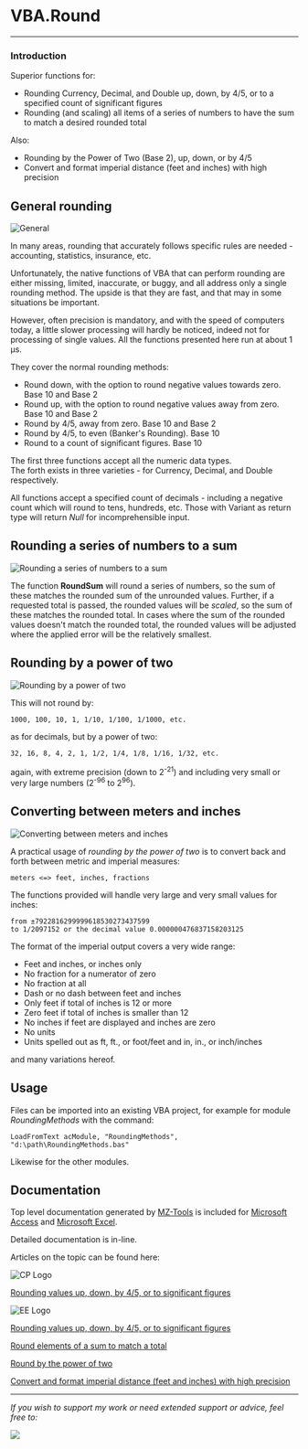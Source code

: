 # VBA.Round
---

### Introduction

Superior functions for:

* Rounding Currency, Decimal, and Double up, down, by 4/5, or to a specified count of significant figures
* Rounding \(and scaling\) all items of a series of numbers to have the sum to match a desired rounded total

Also:

* Rounding by the Power of Two (Base 2), up, down, or by 4/5
* Convert and format imperial distance (feet and inches) with high precision


## General rounding

![General](https://raw.githubusercontent.com/GustavBrock/VBA.Round/master/images/EE%20Round.png)

In many areas, rounding that accurately follows specific rules are needed - accounting, statistics, insurance, etc.

Unfortunately, the native functions of VBA that can perform rounding are either missing, limited, inaccurate, or buggy, and all address only a single rounding method. The upside is that they are fast, and that may in some situations be important.

However, often precision is mandatory, and with the speed of computers today, a little slower processing will hardly be noticed, indeed not for processing of single values. All the functions presented here run at about 1 µs.

They cover the normal rounding methods:

* Round down, with the option to round negative values towards zero. Base 10 and Base 2
* Round up, with the option to round negative values away from zero. Base 10 and Base 2
* Round by 4/5, away from zero. Base 10 and Base 2
* Round by 4/5, to even  \(Banker's Rounding\). Base 10
* Round to a count of significant figures. Base 10

The first three functions accept all the numeric data types.  
The forth exists in three varieties - for Currency, Decimal, and Double respectively.

All functions accept a specified count of decimals - including a negative count which will round to tens, hundreds, etc. Those with Variant as return type will return *Null* for incomprehensible input.

## Rounding a series of numbers to a sum

![Rounding a series of numbers to a sum](https://raw.githubusercontent.com/GustavBrock/VBA.Round/master/images/EE%20Slices.png)

The function **RoundSum** will round a series of numbers, so the sum of these matches the rounded sum of the unrounded values. Further, if a requested total is passed, the rounded values will be _scaled_, so the sum of these matches the rounded total. In cases where the sum of the rounded values doesn't match the rounded total, the rounded values will be adjusted where the applied error will be the relatively smallest.

## Rounding by a power of two

![Rounding by a power of two](https://raw.githubusercontent.com/GustavBrock/VBA.Round/master/images/EE%20Power%202.png)

This will not round by:

	1000, 100, 10, 1, 1/10, 1/100, 1/1000, etc. 

as for decimals, but by a power of two:

	32, 16, 8, 4, 2, 1, 1/2, 1/4, 1/8, 1/16, 1/32, etc.

again, with extreme precision (down to 2<sup>-21</sup>) and including very small or very large numbers (2<sup>-96</sup> to 2<sup>96</sup>).

## Converting between meters and inches

![Converting between meters and inches](https://raw.githubusercontent.com/GustavBrock/VBA.Round/master/images/EE%20Imperial.png)

A practical usage of *rounding by the power of two* is to convert back and forth between metric and imperial measures:

    meters <=> feet, inches, fractions
    
The functions provided will handle very large and very small values for inches:

    from ±7922816299999618530273437599 
    to 1/2097152 or the decimal value 0.000000476837158203125

The format of the imperial output covers a very wide range:

* Feet and inches, or inches only
* No fraction for a numerator of zero
* No fraction at all
* Dash or no dash between feet and inches
* Only feet if total of inches is 12 or more
* Zero feet if total of inches is smaller than 12
* No inches if feet are displayed and inches are zero
* No units
* Units spelled out as ft, ft., or foot/feet and in, in., or inch/inches

and many variations hereof.

## Usage

Files can be imported into an existing VBA project, for example for module *RoundingMethods* with the command:

    LoadFromText acModule, "RoundingMethods", "d:\path\RoundingMethods.bas"

Likewise for the other modules.  

## Documentation

Top level documentation generated by [MZ-Tools](https://www.mztools.com/) is included for [Microsoft Access](https://htmlpreview.github.io?https://github.com/GustavBrock/VBA.Round/blob/master/documentation/Access/Rounding.htm) and [Microsoft Excel](https://htmlpreview.github.io?https://github.com/GustavBrock/VBA.Round/blob/master/documentation/Excel/Rounding.htm).

Detailed documentation is in-line. 

Articles on the topic can be found here:
 
![CP Logo](https://raw.githubusercontent.com/GustavBrock/VBA.Round/master/images/CP%20Logo%20Small.png)

[Rounding values up, down, by 4/5, or to significant figures](http://www.codeproject.com/Tips/1022704/Rounding-Values-Up-Down-By-Or-To-Significant-Figur)


![EE Logo](https://raw.githubusercontent.com/GustavBrock/VBA.Round/master/images/EE%20Logo.png)
 
[Rounding values up, down, by 4/5, or to significant figures](https://www.experts-exchange.com/articles/20299/Rounding-values-up-down-by-4-5-or-to-significant-figures.html?preview=9KH3diMD6vc%3D)

[Round elements of a sum to match a total](https://www.experts-exchange.com/articles/31683/Round-elements-of-a-sum-to-match-a-total.html?preview=175fPXbOqV8%3D)

[Round by the power of two](https://www.experts-exchange.com/articles/31859/Round-by-the-power-of-two.html?preview=ncnDzAvJwPY%3D)

[Convert and format imperial distance (feet and inches) with high precision](https://www.experts-exchange.com/articles/31931/Convert-and-format-imperial-distance-feet-and-inches-with-high-precision.html?preview=TbXtlf8IKMA%3D)

<hr>

*If you wish to support my work or need extended support or advice, feel free to:*

<p>

[<img src="https://raw.githubusercontent.com/GustavBrock/VBA.Round/master/images/BuyMeACoffee.png">](https://www.buymeacoffee.com/gustav/)